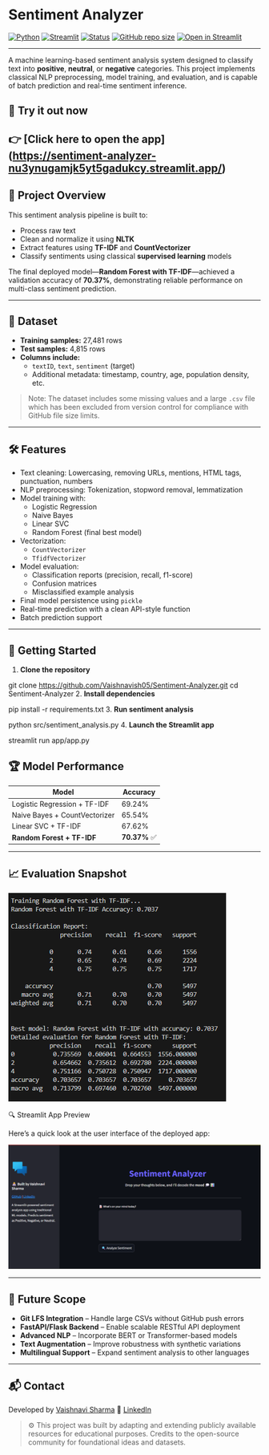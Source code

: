 # Sentiment Analyzer 
[![Python](https://img.shields.io/badge/Python-3.10-blue.svg)](https://www.python.org/)
[![Streamlit](https://img.shields.io/badge/Streamlit-App-orange)](https://streamlit.io/)
[![Status](https://img.shields.io/badge/Status-In%20Progress-yellow)]()
[![GitHub repo size](https://img.shields.io/github/repo-size/Vaishnavish05/Sentiment-Analyzer)](https://github.com/Vaishnavish05/Sentiment-Analyzer)
[![Open in Streamlit](https://static.streamlit.io/badges/streamlit_badge_black_white.svg)]([https://sentiment-analyzer-vaishnavish05.streamlit.app](https://sentiment-analyzer-nu3ynugamjk5yt5gadukcy.streamlit.app/))

---
A machine learning-based sentiment analysis system designed to classify text into **positive**, **neutral**, or **negative** categories. This project implements classical NLP preprocessing, model training, and evaluation, and is capable of batch prediction and real-time sentiment inference.

## 🚀 Try it out now  
👉 [Click here to open the app] (https://sentiment-analyzer-nu3ynugamjk5yt5gadukcy.streamlit.app/)
---

## 📌 Project Overview

This sentiment analysis pipeline is built to:

- Process raw text
- Clean and normalize it using **NLTK**
- Extract features using **TF-IDF** and **CountVectorizer**
- Classify sentiments using classical **supervised learning** models

The final deployed model—**Random Forest with TF-IDF**—achieved a validation accuracy of **70.37%**, demonstrating reliable performance on multi-class sentiment prediction.

---
## 🧾 Dataset

- **Training samples:** 27,481 rows
- **Test samples:** 4,815 rows  
- **Columns include:**
  - `textID`, `text`, `sentiment` (target)
  - Additional metadata: timestamp, country, age, population density, etc.

> Note: The dataset includes some missing values and a large `.csv` file which has been excluded from version control for compliance with GitHub file size limits.

---

## 🛠 Features

- Text cleaning: Lowercasing, removing URLs, mentions, HTML tags, punctuation, numbers
- NLP preprocessing: Tokenization, stopword removal, lemmatization
- Model training with:
  - Logistic Regression
  - Naive Bayes
  - Linear SVC
  - Random Forest (final best model)
- Vectorization:
  - `CountVectorizer`
  - `TfidfVectorizer`
- Model evaluation:
  - Classification reports (precision, recall, f1-score)
  - Confusion matrices
  - Misclassified example analysis
- Final model persistence using `pickle`
- Real-time prediction with a clean API-style function
- Batch prediction support

---
## 🚀 Getting Started

1. **Clone the repository**

git clone https://github.com/Vaishnavish05/Sentiment-Analyzer.git
cd Sentiment-Analyzer
2. **Install dependencies**

pip install -r requirements.txt
3. **Run sentiment analysis**

python src/sentiment_analysis.py
4. **Launch the Streamlit app**

streamlit run app/app.py



## 🏆 Model Performance

| Model                          | Accuracy |
|-------------------------------|----------|
| Logistic Regression + TF-IDF  | 69.24%   |
| Naive Bayes + CountVectorizer | 65.54%   |
| Linear SVC + TF-IDF           | 67.62%   |
| **Random Forest + TF-IDF**    | **70.37%** ✅ |

---

## 📈 Evaluation Snapshot
![snapshot](data/snapshot.png)

🔍 Streamlit App Preview

Here’s a quick look at the user interface of the deployed app:

![streamlit snapshot](data/streamlit_snapshot.png)

---

## 🌱 Future Scope

- **Git LFS Integration** – Handle large CSVs without GitHub push errors
- **FastAPI/Flask Backend** – Enable scalable RESTful API deployment
- **Advanced NLP** – Incorporate BERT or Transformer-based models
- **Text Augmentation** – Improve robustness with synthetic variations
- **Multilingual Support** – Expand sentiment analysis to other languages
---


## 📬 Contact
Developed by [Vaishnavi Sharma](mailto:navi.vsh05@gmail.com)
🔗 [LinkedIn](https://www.linkedin.com/in/vaishnavi-sharma05) 

> ⚙️ This project was built by adapting and extending publicly available resources for educational purposes. Credits to the open-source community for foundational ideas and datasets.
